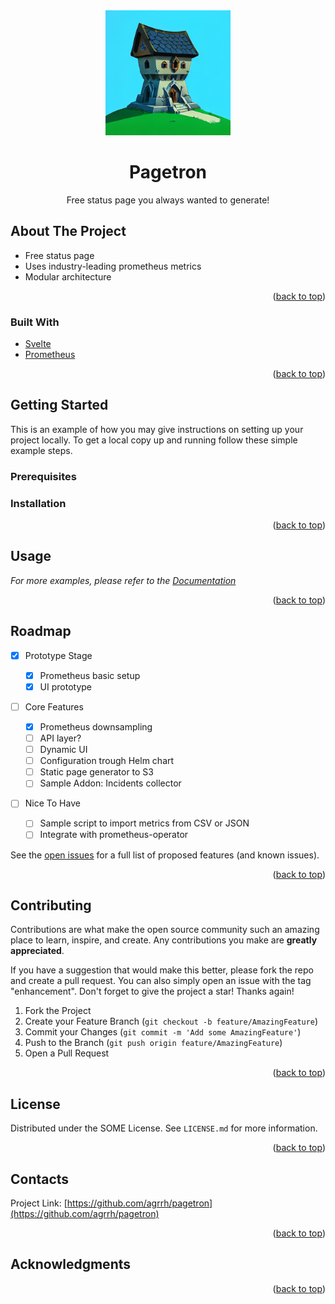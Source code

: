 <div align="center">
  <a href="https://github.com/agrrh/pagetron">
    <img src="static/logo.png" alt="Pagetron" width="200" height="200">
  </a>

  <h1 align="center">Pagetron</h1>

  <p align="center">
    Free status page you always wanted to generate!
  </p>
</div>

## About The Project

- Free status page
- Uses industry-leading prometheus metrics
- Modular architecture

<p align="right">(<a href="#readme-top">back to top</a>)</p>

### Built With

- [Svelte](https://svelte.dev)
- [Prometheus](https://prometheus.io)

<p align="right">(<a href="#readme-top">back to top</a>)</p>

## Getting Started

This is an example of how you may give instructions on setting up your project locally.
To get a local copy up and running follow these simple example steps.

### Prerequisites

<!-- TODO -->

### Installation

<!-- TODO -->

<p align="right">(<a href="#readme-top">back to top</a>)</p>

## Usage

<!-- TODO -->

_For more examples, please refer to the [Documentation](https://example.com)_

<p align="right">(<a href="#readme-top">back to top</a>)</p>

## Roadmap

<!-- TODO -->

- [x] Prototype Stage

  - [x] Prometheus basic setup
  - [x] UI prototype

- [ ] Core Features

  - [x] Prometheus downsampling
  - [ ] API layer?
  - [ ] Dynamic UI
  - [ ] Configuration trough Helm chart
  - [ ] Static page generator to S3
  - [ ] Sample Addon: Incidents collector

- [ ] Nice To Have

  - [ ] Sample script to import metrics from CSV or JSON
  - [ ] Integrate with prometheus-operator

See the [open issues](https://github.com/othneildrew/Best-README-Template/issues) for a full list of proposed features (and known issues).

<p align="right">(<a href="#readme-top">back to top</a>)</p>

## Contributing

Contributions are what make the open source community such an amazing place to learn, inspire, and create. Any contributions you make are **greatly appreciated**.

If you have a suggestion that would make this better, please fork the repo and create a pull request. You can also simply open an issue with the tag "enhancement".
Don't forget to give the project a star! Thanks again!

1. Fork the Project
2. Create your Feature Branch (`git checkout -b feature/AmazingFeature`)
3. Commit your Changes (`git commit -m 'Add some AmazingFeature'`)
4. Push to the Branch (`git push origin feature/AmazingFeature`)
5. Open a Pull Request

<p align="right">(<a href="#readme-top">back to top</a>)</p>

## License

<!-- TODO -->

Distributed under the SOME License. See `LICENSE.md` for more information.

<p align="right">(<a href="#readme-top">back to top</a>)</p>

## Contacts

Project Link: [https://github.com/agrrh/pagetron](https://github.com/agrrh/pagetron)

<p align="right">(<a href="#readme-top">back to top</a>)</p>

## Acknowledgments

<!-- TODO -->

<p align="right">(<a href="#readme-top">back to top</a>)</p>
